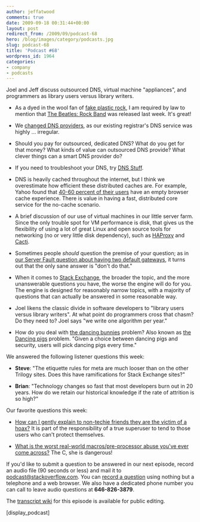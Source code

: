 ```yaml
---
author: jeffatwood
comments: true
date: 2009-09-18 00:31:44+00:00
layout: post
redirect_from: /2009/09/podcast-68
hero: /blog/images/category/podcasts.jpg
slug: podcast-68
title: 'Podcast #68'
wordpress_id: 1964
categories:
- company
- podcasts
---
```


Joel and Jeff discuss outsourced DNS, virtual machine "appliances", and programmers as library users versus library writers.






  * As a dyed in the wool fan of [fake plastic rock](http://www.fakeplasticrock.com/), I am required by law to mention that [The Beatles: Rock Band](http://www.amazon.com/gp/search?ie=UTF8&keywords=beatles%20rock%20band&tag=codinghorror-20&index=videogames&linkCode=ur2&camp=1789&creative=9325) was released last week. It's great!


  * We [changed DNS providers](http://blog.stackoverflow.com/2009/09/new-dns-provider/), as our existing registrar's DNS service was highly ... irregular.


  * Should you pay for outsourced, dedicated DNS? What do you get for that money? What kinds of value can outsourced DNS provide? What clever things can a smart DNS provider do?


  * If you need to troubleshoot your DNS, try [DNS Stuff](http://www.dnsstuff.com/).


  * DNS is heavily cached throughout the internet, but I think we overestimate how efficient these distributed caches are. For example, Yahoo found that [40-60 percent of their users](http://yuiblog.com/blog/2007/01/04/performance-research-part-2/) have an empty browser cache experience. There is value in having a fast, distributed core service for the no-cache scenario.


  * A brief discussion of our use of virtual machines in our little server farm. Since the only trouble spot for VM performance is disk, that gives us the flexibility of using a lot of great Linux and open source tools for networking (no or very little disk dependency), such as [HAProxy](http://haproxy.1wt.eu/) and [Cacti](http://www.cacti.net/).


  * Sometimes people _should_ question the premise of your question; as in [our Server Fault question about having two default gateways](http://serverfault.com/questions/64232/dead-gateway-detection-on-windows-2008-server), it turns out that the only sane answer is "don't do that."


  * When it comes to [Stack Exchange](http://stackexchange.com/), the broader the topic, and the more unanswerable questions you have, the worse the engine will do for you. The engine is designed for reasonably narrow topics, with a majority of questions that can actually be answered in some reasonable way.


  * Joel likens the classic divide in software developers to "library users versus library writers". At what point do programmers cross that chasm? Do they need to? Joel says "we write one algorithm per year."


  * How do you deal with [the dancing bunnies](http://www.codinghorror.com/blog/archives/000347.html) problem? Also known as [the Dancing pigs](http://en.wikipedia.org/wiki/Dancing_pigs) problem. "Given a choice between dancing pigs and security, users will pick dancing pigs every time."




We answered the following listener questions this week:






  * **Steve**: "The etiquette rules for meta are much looser than on the other Trilogy sites. Does this have ramifications for Stack Exchange sites?"


  * **Brian**: "Technology changes so fast that most developers burn out in 20 years. How do we retain our historical knowledge if the rate of attrition is so high?"




Our favorite questions this week:






  * [](http://serverfault.com/questions/45516/recommended-logparser-queries-for-iis-monitoring)[How can I gently explain to non-techie friends they are the victim of a hoax?](http://superuser.com/questions/27453/how-can-i-gently-explain-to-non-techie-friends-they-are-the-victim-of-a-hoax) It is part of the responsibility of a true superuser to tend to those users who can't protect themselves.


  * [What is the worst real-world macros/pre-processor abuse you've ever come across?](http://stackoverflow.com/questions/652788/what-is-the-worst-real-world-macros-pre-processor-abuse-youve-ever-come-across) The C, she is dangerous!




If you'd like to submit a question to be answered in our next episode, record an audio file (90 seconds or less) and mail it to [podcast@stackoverflow.com](mailto:podcast@stackoverflow.com). You can [record a question](http://blog.stackoverflow.com/index.php/2008/05/recording-podcast-questions-using-your-telephone/) using nothing but a telephone and a web browser. We also have a dedicated phone number you can call to leave audio questions at **646-826-3879**.






The [transcript wiki](https://stackoverflow.fogbugz.com/default.asp?W29083) for this episode is available for public editing.






[display_podcast]

